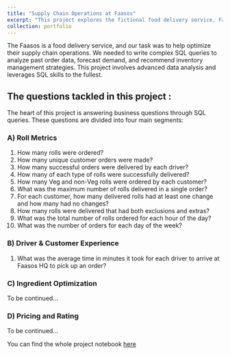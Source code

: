 ```yaml
---
title: "Supply Chain Operations at Faasos"
excerpt: "This project explores the fictional food delivery service, Faasos, using a SQLite database. It covers three main areas: database setup and data insertion, answering a wide range of business questions, including roll metrics and driver/customer experience. The project showcases the ability to clean and analyze data, create SQL queries, and derive valuable insights.<br/><img src='/images/Food Delivery.jpeg' width='400px' style='display: block; margin: 0 auto;'>"
collection: portfolio
---
```


The Faasos is a food delivery service, and our task was to help optimize their supply chain operations. We needed to write complex SQL queries to analyze past order data, forecast demand, and recommend inventory management strategies. This project involves advanced data analysis and leverages SQL skills to the fullest.


## The questions tackled in this project :
The heart of this project is answering business questions through SQL queries. These questions are divided into four main segments:

### A) Roll Metrics
1. How many rolls were ordered?
2. How many unique customer orders were made?
3. How many successful orders were delivered by each driver?
4. How many of each type of rolls were successfully delivered?
5. How many Veg and non-Veg rolls were ordered by each customer?
6. What was the maximum number of rolls delivered in a single order?
7. For each customer, how many delivered rolls had at least one change and how many had no changes?
8. How many rolls were delivered that had both exclusions and extras?
9. What was the total number of rolls ordered for each hour of the day?
10. What was the number of orders for each day of the week?
    
### B) Driver & Customer Experience
1. What was the average time in minutes it took for each driver to arrive at Faasos HQ to pick up an order?

### C) Ingredient Optimization
To be continued...

### D) Pricing and Rating
To be continued...

You can find the whole project notebook [here](https://github.com/AssemSalama/SQL-Data-Anaysis-Projects/blob/master/Faasos/Faasos_SQL_Project.ipynb)


